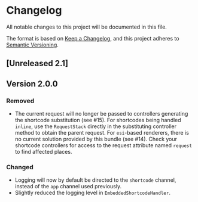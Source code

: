 # Changelog

All notable changes to this project will be documented in this file.

The format is based on [Keep a Changelog](https://keepachangelog.com/en/1.0.0/),
and this project adheres to [Semantic Versioning](https://semver.org/spec/v2.0.0.html).

## [Unreleased 2.1]

## Version 2.0.0

### Removed

- The current request will no longer be passed to controllers generating the shortcode substitution (see #15). For shortcodes being handled `inline`, use the `RequestStack` directly in the substituting controller method to obtain the parent request. For `esi`-based renderers, there is no current solution provided by this bundle (see #14). Check your shortcode controllers for access to the request attribute named `request` to find affected places.

### Changed

- Logging will now by default be directed to the `shortcode` channel, instead of the `app` channel used previously.
- Slightly reduced the logging level in `EmbeddedShortcodeHandler`.
